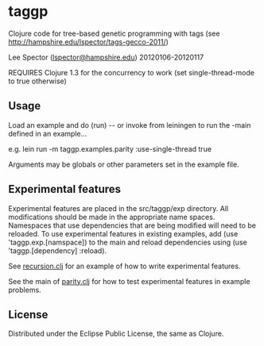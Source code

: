 # taggp

Clojure code for tree-based genetic programming with tags
(see http://hampshire.edu/lspector/tags-gecco-2011/)

Lee Spector (lspector@hampshire.edu) 20120106-20120117

REQUIRES Clojure 1.3 for the concurrency to work (set single-thread-mode to true otherwise)

## Usage

Load an example and do (run) -- or invoke from leiningen to run the -main defined in 
an example...

e.g. lein run -m taggp.examples.parity :use-single-thread true

Arguments may be globals or other parameters set in the example file.



## Experimental features

Experimental features are placed in the src/taggp/exp directory. All modifications should be made in the appropriate name spaces. Namespaces that use dependencies that are being modified will need to be reloaded. To use experimental features in existing examples, add (use 'taggp.exp.[namspace]) to the main and reload dependencies using (use 'taggp.[dependency] :reload).

See [recursion.clj](https://github.com/lspector/taggp/blob/refactor/src/taggp/exp/recursion.clj) for an example of how to write experimental features.

See the main of [parity.clj](https://github.com/lspector/taggp/blob/refactor/src/taggp/examples/parity.clj#L74) for how to test experimental features in example problems.



## License

Distributed under the Eclipse Public License, the same as Clojure.
